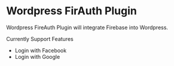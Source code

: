 # Wordpress FirAuth Plugin

Wordpress FireAuth Plugin will integrate Firebase into Wordpress.

Currently Support Features
* Login with Facebook
* Login with Google